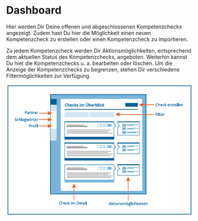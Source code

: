 # Dashboard

Hier werden Dir Deine offenen und abgeschlossenen Kompetenzchecks
angezeigt. Zudem hast Du hier die Möglichkeit einen neuen Kompetenzcheck
zu erstellen oder einen Kompetenzcheck zu importieren.

Zu jedem Kompetenzcheck werden Dir Aktionsmöglichkeiten, entsprechend
dem aktuellen Status des Kompetenzchecks, angeboten. Weiterhin kannst Du
hier die Kompetenzchecks u. a. bearbeiten oder löschen. Um die Anzeige
der Kompetenzchecks zu begrenzen, stehen Dir verschiedene
Filtermöglichkeiten zur Verfügung.

![KWST-Band 9, Seite 26 (Abb. 10)](media/dashboard.png)

